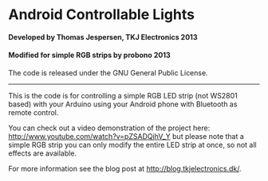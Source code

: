 # Android Controllable Lights
#### Developed by Thomas Jespersen, TKJ Electronics 2013
#### Modified for simple RGB strips by probono 2013

The code is released under the GNU General Public License.
_________

This is the code is for controlling a simple RGB LED strip (not WS2801 based) with your Arduino using your Android phone with Bluetooth as remote control.

You can check out a video demonstration of the project here: <http://www.youtube.com/watch?v=pZSADQihV_Y> but please note that a simple RGB strip you can only modify the entire LED strip at once, so not all effects are available.

For more information see the blog post at <http://blog.tkjelectronics.dk/>.
